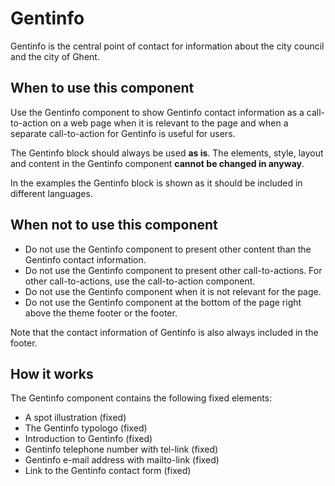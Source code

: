 # Gentinfo

Gentinfo is the central point of contact for information about the city council and the city of Ghent.

## When to use this component

Use the Gentinfo component to show Gentinfo contact information as a call-to-action on a web page when it is relevant to the page and when a separate call-to-action for Gentinfo is useful for users.

The Gentinfo block should always be used **as is**. The elements, style, layout and content in the Gentinfo component **cannot be changed in anyway**.

In the examples the Gentinfo block is shown as it should be included in different languages.

## When not to use this component

* Do not use the Gentinfo component to present other content than the Gentinfo contact information.
* Do not use the Gentinfo component to present other call-to-actions. For other call-to-actions, use the call-to-action component.
* Do not use the Gentinfo component when it is not relevant for the page.
* Do not use the Gentinfo component at the bottom of the page right above the theme footer or the footer.

Note that the contact information of Gentinfo is also always included in the footer.

## How it works

The Gentinfo component contains the following fixed elements:

* A spot illustration (fixed)
* The Gentinfo typologo (fixed)
* Introduction to Gentinfo (fixed)
* Gentinfo telephone number with tel-link (fixed)
* Gentinfo e-mail address with mailto-link (fixed)
* Link to the Gentinfo contact form (fixed)